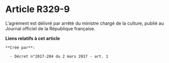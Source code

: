 # Article R329-9

L'agrément est délivré par arrêté du ministre chargé de la culture, publié au Journal officiel de la République française.

**Liens relatifs à cet article**

	**Créé par**:

	  - Décret n°2017-284 du 2 mars 2017 - art. 1
